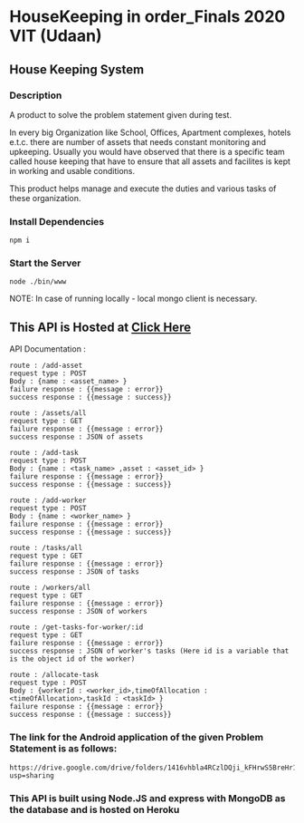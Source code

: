# HouseKeeping in order_Finals 2020 VIT (Udaan)

## House Keeping System

### Description

A product to solve the problem statement given during test.

In every big Organization like School, Offices, Apartment complexes, hotels e.t.c. there are number of assets that needs constant monitoring and upkeeping. Usually you would have observed that there is a specific team called house keeping that have to ensure that all assets and facilites is kept in working and usable conditions.

This product helps manage and execute the duties and various tasks of these organization.

### Install Dependencies

```
npm i
```

### Start the Server

```
node ./bin/www
```

NOTE: In case of running locally - local mongo client is necessary.

## This API is Hosted at [Click Here](https://house-keeping-mehul.herokuapp.com)

API Documentation :

```
route : /add-asset
request type : POST
Body : {name : <asset_name> }
failure response : {{message : error}}
success response : {{message : success}}
```

```
route : /assets/all
request type : GET
failure response : {{message : error}}
success response : JSON of assets
```

```
route : /add-task
request type : POST
Body : {name : <task_name> ,asset : <asset_id> }
failure response : {{message : error}}
success response : {{message : success}}
```

```
route : /add-worker
request type : POST
Body : {name : <worker_name> }
failure response : {{message : error}}
success response : {{message : success}}
```

```
route : /tasks/all
request type : GET
failure response : {{message : error}}
success response : JSON of tasks
```

```
route : /workers/all
request type : GET
failure response : {{message : error}}
success response : JSON of workers
```

```
route : /get-tasks-for-worker/:id
request type : GET
failure response : {{message : error}}
success response : JSON of worker's tasks (Here id is a variable that is the object id of the worker)
```

```
route : /allocate-task
request type : POST
Body : {workerId : <worker_id>,timeOfAllocation : <timeOfAllocation>,taskId : <taskId> }
failure response : {{message : error}}
success response : {{message : success}}
```

### The link for the Android application of the given Problem Statement is as follows: 
```
https://drive.google.com/drive/folders/1416vhbla4RCzlDQji_kFHrwS5BreHr1d?usp=sharing
```

### This API is built using Node.JS and express with MongoDB as the database and is hosted on Heroku
